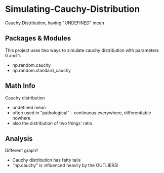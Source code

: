 # Simulating-Cauchy-Distribution
Cauchy Distribution, having "UNDEFINED" mean

## Packages & Modules
This project uses two ways to simulate cauchy distribution with parameters 0 and 1.
- np.random.cauchy
- np.random.standard_cauchy

## Math Info
Cauchy distribution
- undefined mean
- often used in "pathological" - continuous everywhere, differentiable nowhere.
- also the distribution of two things' ratio

## Analysis
Different graph?
- Cauchy distribution has fatty tails
- "np.cauchy" is influenced heavily by the OUTLIERS!
